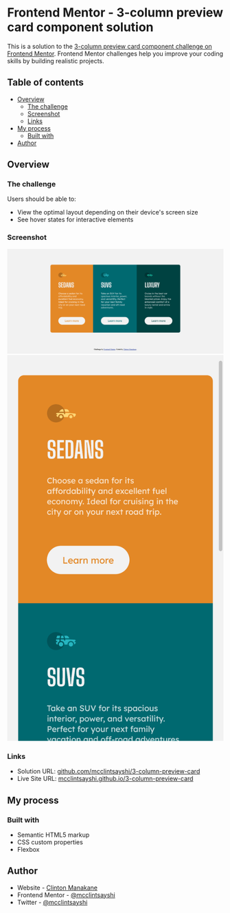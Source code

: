 # Frontend Mentor - 3-column preview card component solution

This is a solution to the [3-column preview card component challenge on Frontend Mentor](https://www.frontendmentor.io/challenges/3column-preview-card-component-pH92eAR2-). Frontend Mentor challenges help you improve your coding skills by building realistic projects.

## Table of contents

- [Overview](#overview)
  - [The challenge](#the-challenge)
  - [Screenshot](#screenshot)
  - [Links](#links)
- [My process](#my-process)
  - [Built with](#built-with)
- [Author](#author)

## Overview

### The challenge

Users should be able to:

- View the optimal layout depending on their device's screen size
- See hover states for interactive elements

### Screenshot

![desktop](./images/Screenshot-Desktop.png)
![mobile](./images/Screenshot-Mobile.png)

### Links

- Solution URL: [github.com/mcclintsayshi/3-column-preview-card](https://github.com/mcclintsayshi/3-column-preview-card)
- Live Site URL: [mcclintsayshi.github.io/3-column-preview-card](https://mcclintsayshi.github.io/3-column-preview-card/)

## My process

### Built with

- Semantic HTML5 markup
- CSS custom properties
- Flexbox

## Author

- Website - [Clinton Manakane](https://mcclintsayshi.github.io)
- Frontend Mentor - [@mcclintsayshi](https://www.frontendmentor.io/profile/mcclintsayshi)
- Twitter - [@mcclintsayshi](https://www.twitter.com/mcclintsayshi)
